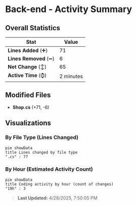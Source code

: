 # Back-end - Activity Summary 

## Overall Statistics

| Stat                   | Value                                                             |
| ---------------------- | ----------------------------------------------------------------- |
| **Lines Added** (➕)   | 71                                          |
| **Lines Removed** (➖) | 6                                        |
| **Net Change** (↕)    | 65                |
| **Active Time** (⌚)   | 2 minutes |


## Modified Files
- **Shop.cs** (+71, -6)

## Visualizations

### By File Type (Lines Changed)

```mermaid
pie showData
title Lines changed by file type
".cs" : 77
```

### By Hour (Estimated Activity Count)

```mermaid
pie showData
title Coding activity by hour (count of changes)
"19h" : 3
```


> **Last Updated:** 4/28/2025, 7:50:05 PM